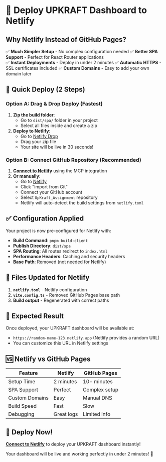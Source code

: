 # 🚀 Deploy UPKRAFT Dashboard to Netlify

## Why Netlify Instead of GitHub Pages?

✅ **Much Simpler Setup** - No complex configuration needed
✅ **Better SPA Support** - Perfect for React Router applications  
✅ **Instant Deployments** - Deploy in under 2 minutes
✅ **Automatic HTTPS** - SSL certificates included
✅ **Custom Domains** - Easy to add your own domain later

## 🎯 Quick Deploy (2 Steps)

### Option A: Drag & Drop Deploy (Fastest)
1. **Zip the build folder**: 
   - Go to `dist/spa/` folder in your project
   - Select all files inside and create a zip
2. **Deploy to Netlify**:
   - Go to [Netlify Drop](https://app.netlify.com/drop)
   - Drag your zip file
   - Your site will be live in 30 seconds!

### Option B: Connect GitHub Repository (Recommended)
1. **[Connect to Netlify](#open-mcp-popover)** using the MCP integration
2. **Or manually**:
   - Go to [Netlify](https://netlify.com) 
   - Click "Import from Git"
   - Connect your GitHub account
   - Select `UpKraft_Assignment` repository
   - Netlify will auto-detect the build settings from `netlify.toml`

## ✅ Configuration Applied

Your project is now pre-configured for Netlify with:

- **Build Command**: `pnpm build:client`
- **Publish Directory**: `dist/spa`
- **SPA Routing**: All routes redirect to `index.html`
- **Performance Headers**: Caching and security headers
- **Base Path**: Removed (not needed for Netlify)

## 🔧 Files Updated for Netlify

1. **`netlify.toml`** - Netlify configuration
2. **`vite.config.ts`** - Removed GitHub Pages base path
3. **Build output** - Regenerated with correct paths

## 🎉 Expected Result

Once deployed, your UPKRAFT dashboard will be available at:
- `https://random-name-123.netlify.app` (Netlify provides a random URL)
- You can customize this URL in Netlify settings

## 🆚 Netlify vs GitHub Pages

| Feature | Netlify | GitHub Pages |
|---------|---------|--------------|
| Setup Time | 2 minutes | 10+ minutes |
| SPA Support | Perfect | Complex setup |
| Custom Domains | Easy | Manual DNS |
| Build Speed | Fast | Slow |
| Debugging | Great logs | Limited info |

## 🚀 Deploy Now!

**[Connect to Netlify](#open-mcp-popover)** to deploy your UPKRAFT dashboard instantly!

Your dashboard will be live and working perfectly in under 2 minutes! 🎉
